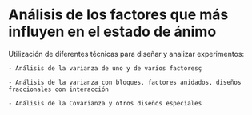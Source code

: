 # Análisis de los factores que más influyen en el estado de ánimo

Utilización de diferentes técnicas para diseñar y analizar experimentos: 

	- Análisis de la varianza de uno y de varios factoresç
	
	- Análisis de la varianza con bloques, factores anidados, diseños fraccionales con interacción
	
	- Análisis de la Covarianza y otros diseños especiales
